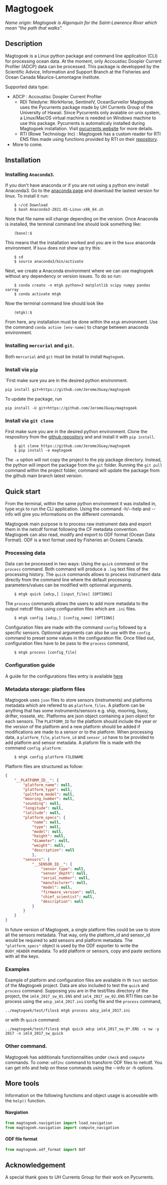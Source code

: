 # Magtogoek 
*Name origin: Magtogoek is Algonquin for the Saint-Lawrence River which mean "the path that walks".*
## Description
Magtogoek is a Linux python package and command line application (CLI) for processing ocean data. 
At the moment, only Accoustisc Doopler Current Profiler (ADCP) data can be processed. 
This package is developped by the Scientific Advice, Information and Support Branch at the Fisheries and Ocean Canada Maurice-Lamontagne Institute.

Supported data type:

* ADCP : Accoustisc Doopler Current Profiler
  - RDI Teledyne: WorkHorse, SentinelV, OceanSurveilor 
    Magtogoek uses the Pycurrents package made by UH Currents Group of the University of Hawaii.
    Since Pycurrents only avaiable on unix system, a Linux/MacOS virtual machine is needed on Windows machine to use this package.
    Pycurrents is automaticaly installed during Magtogoek installation.
    Visit [pycurrents website](https://currents.soest.hawaii.edu/ocn_data_analysis/installation.html) for more details.
  - RTI (Rowe Technology Inc) : 
    Magtogoek has a custom reader for RTI ENS files made using functions provided by RTI on
    their [repository](https://github.com/rowetechinc/RTI).
* More to come.

## Installation
### Installing `Anaconda3`.
If you don't have anaconda or if you are not using a python env install Anaconda3.
Go to the [anaconda page](https://repo.anaconda.com/archive/Anaconda3-2021.05-Linux-x86_64.sh) and download the lastest version for linux.
To install it run:
```shell
    $ ~/cd Download
    $ bash Anaconda3-2021.05-Linux-x86_64.sh
```
Note that file name will change depending on the version.
Once Anaconda is installed, the terminal command line should look something like:
```shell
    (base):$ 
```   
This means that the installation worked and you are in the `base` anaconda environment.
If `base` does not show up try this:
```shell
    $ cd 
    $ source anaconda3/bin/activate
```
Next, we create a Anaconda environment where we can use magtogoek without any dependency or version issues.
To do so run:
```shell
    $ conda create -n mtgk python=3 matplotlib scipy numpy pandas xarray 
    $ conda activate mtgk 
```
Now the terminal command line should look like
```shell
    (mtgk):$ 
```
From here, any installation must be done within the `mtgk` environment.
Use the command `conda active [env-name]` to change between anaconda environment.
### Installing `mercurial` and `git`.
Both `mercurial` and `git` must be install to install `Magtogoek`. 

### Install via `pip`
`First make sure you are in the desired python environment.
```shell
pip install git+https://github.com/JeromeJGuay/magtogoek
```
To update the package, run
```shell
pip install -U git+https://github.com/JeromeJGuay/magtogoek
```
### Install via `git clone`
First make sure you are in the desired python environment.
Clone the respository from the [github repository](https://github.com/JeromeJGuay/magtogoek) and and install it with `pip install`. 
```shell
    $ git clone https://github.com/JeromeJGuay/magtogoek
    $ pip install -e magtogoek
```
The `-e` option will not copy the project to the pip package directory. 
Instead, the python will import the package from the `git` folder.
Running the `git pull` command within the project folder, command will update the package from the github main branch latest version.
<!---
### Requirements
Magtogoek uses the external python package pycurrents made by UH Currents Group at the University of Hawaii to process Teledyne ADCP data. 
Pycurrents is only available on unix system.
Pycurrents can be clone from their [mercurial respository](https://currents.soest.hawaii.edu/hgstage/pycurrents) and install with `pip install`.
```shell
    $ hg clone https://currents.soest.hawaii.edu/hgstage/pycurrents
    $ pip install pycurrents
```
-->
## Quick start
From the terminal, within the same python environment it was installed in, type `mtgk` to run the CLI application. 
Using the command -h/--help and --info will give you informations on the different commands.

Magtogoek main purpose is to process raw instrument data and export them in the netcdf format following the CF metadata convention. 
Magtogoek can also read, modify and export to ODF format (Ocean Data Format).
ODF is a text format used by Fisheries an Oceans Canada.

### Processing data
Data can be processed in two ways: Using the `quick` command or the `process` command. 
Both command will produce a `.log` text files of the processing history.
The `quick` commands allows to process instrument data directly from the command line where the default processing parameters/values can be modified with optionnal arguments.
```Shell
    $ mtgk quick [adcp,] [input_files] [OPTIONS]
```
The `process` commands allows the users to add more metadata to the output netcdf files using configuration files which are `.ini` files.
```Shell
    $ mtgk config [adcp,] [config_name] [OPTIONS]
```
Configuration files are made with the command `config` followed by a specific sensors. 
Optionnal arguments can also be use with the `config` command to preset some values in the configuration file.
Once filled out, configuration files have to be pass to the `process` command,
```Shell
    $ mtgk process [config_file]
```
### Configuration guide
A guide for the configurations files entry is available [here](config_user_guide.md)

### Metadata storage: platform files
Magtogoek uses `json` files to store sensors (instruments) and platforms metadata which are refered to as `platform_files`.
A platform can be anything that has some instruments/sensors e.g. ship, mooring, buoy, drifter, rossete, etc.
Platforms are json object containing a json object for each sensors. 
The `PLATFORM_ID` for the platform should include the year or the version of the platform and a new platform should be added if modifications are made to a sensor or to the platform.
When processing data, a `platform_file`, `platform_id` and `sensor_id` have to be provided to add platform and sensor metadata.
A plaform file is made with the command `config platform`:
```Shell
    $ mtgk config platform FILENAME 
```
Platform files are structured as follow:

```json
{
    "__PLATFORM_ID__": {
        "platform_name": null,
        "platform_type": null,
        "paltform_model": null,
        "mooring_number": null,
        "sounding": null,
        "longitude": null,
        "latitude": null,
        "platform_specs": {
            "name": null,
            "type": null,
            "model": null,
            "height": null,
            "diameter": null,
            "weight": null,
            "description": null
            },
        "sensors": {
            "__SENSOR_ID__": {
                "sensor_type": null,
                "sensor_depth": null,
                "serial_number": null,
                "manufacturer": null,
                "model": null,
                "firmware_version": null,
                "chief_scientist": null,
                "description": null
            }
        }
    }
}
```
In future version of Magtogoek, a single platform files could be use to store all the sensors metadata. 
That way, only the platform\_id and sensor\_id would be required to add sensors and platform metadata. 
The `"platform_specs"` object is used by the ODF exporter to write the `BUOY_HEADER` metadata.
To add platform or sensors, copy and paste sections with all the keys.
### Examples
Example of platform and configuration files are available in th `test` section of the Magtogoek project. 
Data are also included to test the `quick` and `process` command.
Supposing you are in the test/files directory of the project, the `iml4_2017_sw_01.ENS` and `iml4_2017_sw_02.ENS` RTI files can be process using the `adcp_iml4_2017.ini` config file and the `process` command,
```shell
../magtogoek/test/files$ mtgk process adcp_iml4_2017.ini
```
or with th `quick` command:
```shell
../magtogoek/test/files$ mtgk quick adcp iml4_2017_sw_0*.ENS -s sw -y 2017 -n iml4_2017_sw_quick
```


### Other command.

Magtogoek has additionals functionnalities under `check` and `compute` commands.
To come: `odf2nc` command to transform ODF files to netcdf.
You can get info and help on these commands using the --info or -h options.

## More tools
Information on the following functions and object usage is accessible with the `help()` function.
#### Navgiation 
```python
from magtogoek.navigation import load_navigation
from magtogoek.navigation import compute_navigation
```
#### ODF file format
```python
from magtogoek.odf_format import Odf
```
## Acknowledgement
A special thank goes to UH Currents Group for their work on Pycurrents.

